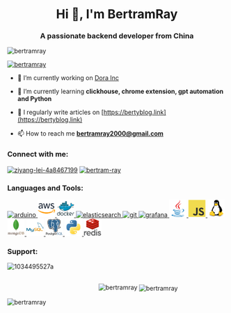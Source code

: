 <h1 align="center">Hi 👋, I'm BertramRay</h1>
<h3 align="center">A passionate backend developer from China</h3>

<p align="left"> <img src="https://komarev.com/ghpvc/?username=bertramray&label=Profile%20views&color=0e75b6&style=flat" alt="bertramray" /> </p>

<p align="left"> <a href="https://github.com/ryo-ma/github-profile-trophy"><img src="https://github-profile-trophy.vercel.app/?username=bertramray" alt="bertramray" /></a> </p>

- 🔭 I’m currently working on [Dora Inc](https://dora.run)

- 🌱 I’m currently learning **clickhouse, chrome extension, gpt automation and Python**

- 📝 I regularly write articles on [https://bertyblog.link](https://bertyblog.link)

- 📫 How to reach me **bertramray2000@gmail.com**

<h3 align="left">Connect with me:</h3>
<p align="left">
<a href="https://linkedin.com/in/ziyang-lei-4a8467199" target="blank"><img align="center" src="https://raw.githubusercontent.com/rahuldkjain/github-profile-readme-generator/master/src/images/icons/Social/linked-in-alt.svg" alt="ziyang-lei-4a8467199" height="30" width="40" /></a>
<a href="https://www.leetcode.com/bertram-ray" target="blank"><img align="center" src="https://raw.githubusercontent.com/rahuldkjain/github-profile-readme-generator/master/src/images/icons/Social/leet-code.svg" alt="bertram-ray" height="30" width="40" /></a>
</p>

<h3 align="left">Languages and Tools:</h3>
<p align="left"> <a href="https://www.arduino.cc/" target="_blank" rel="noreferrer"> <img src="https://cdn.worldvectorlogo.com/logos/arduino-1.svg" alt="arduino" width="40" height="40"/> </a> <a href="https://aws.amazon.com" target="_blank" rel="noreferrer"> <img src="https://raw.githubusercontent.com/devicons/devicon/master/icons/amazonwebservices/amazonwebservices-original-wordmark.svg" alt="aws" width="40" height="40"/> </a> <a href="https://www.docker.com/" target="_blank" rel="noreferrer"> <img src="https://raw.githubusercontent.com/devicons/devicon/master/icons/docker/docker-original-wordmark.svg" alt="docker" width="40" height="40"/> </a> <a href="https://www.elastic.co" target="_blank" rel="noreferrer"> <img src="https://www.vectorlogo.zone/logos/elastic/elastic-icon.svg" alt="elasticsearch" width="40" height="40"/> </a> <a href="https://git-scm.com/" target="_blank" rel="noreferrer"> <img src="https://www.vectorlogo.zone/logos/git-scm/git-scm-icon.svg" alt="git" width="40" height="40"/> </a> <a href="https://grafana.com" target="_blank" rel="noreferrer"> <img src="https://www.vectorlogo.zone/logos/grafana/grafana-icon.svg" alt="grafana" width="40" height="40"/> </a> <a href="https://www.java.com" target="_blank" rel="noreferrer"> <img src="https://raw.githubusercontent.com/devicons/devicon/master/icons/java/java-original.svg" alt="java" width="40" height="40"/> </a> <a href="https://developer.mozilla.org/en-US/docs/Web/JavaScript" target="_blank" rel="noreferrer"> <img src="https://raw.githubusercontent.com/devicons/devicon/master/icons/javascript/javascript-original.svg" alt="javascript" width="40" height="40"/> </a> <a href="https://www.linux.org/" target="_blank" rel="noreferrer"> <img src="https://raw.githubusercontent.com/devicons/devicon/master/icons/linux/linux-original.svg" alt="linux" width="40" height="40"/> </a> <a href="https://www.mongodb.com/" target="_blank" rel="noreferrer"> <img src="https://raw.githubusercontent.com/devicons/devicon/master/icons/mongodb/mongodb-original-wordmark.svg" alt="mongodb" width="40" height="40"/> </a> <a href="https://www.mysql.com/" target="_blank" rel="noreferrer"> <img src="https://raw.githubusercontent.com/devicons/devicon/master/icons/mysql/mysql-original-wordmark.svg" alt="mysql" width="40" height="40"/> </a> <a href="https://www.postgresql.org" target="_blank" rel="noreferrer"> <img src="https://raw.githubusercontent.com/devicons/devicon/master/icons/postgresql/postgresql-original-wordmark.svg" alt="postgresql" width="40" height="40"/> </a> <a href="https://www.python.org" target="_blank" rel="noreferrer"> <img src="https://raw.githubusercontent.com/devicons/devicon/master/icons/python/python-original.svg" alt="python" width="40" height="40"/> </a> <a href="https://redis.io" target="_blank" rel="noreferrer"> <img src="https://raw.githubusercontent.com/devicons/devicon/master/icons/redis/redis-original-wordmark.svg" alt="redis" width="40" height="40"/> </a> </p>

<h3 align="left">Support:</h3>
<p><a href="https://www.buymeacoffee.com/1034495527a"> <img align="left" src="https://cdn.buymeacoffee.com/buttons/v2/default-yellow.png" height="50" width="210" alt="1034495527a" /></a></p><br><br>

<p><img align="left" src="https://github-readme-stats.vercel.app/api/top-langs?username=bertramray&show_icons=true&locale=en&layout=compact" alt="bertramray" /></p>

<p>&nbsp;<img align="center" src="https://github-readme-stats.vercel.app/api?username=bertramray&show_icons=true&locale=en" alt="bertramray" /></p>

<p><img align="center" src="https://github-readme-streak-stats.herokuapp.com/?user=bertramray&" alt="bertramray" /></p>
